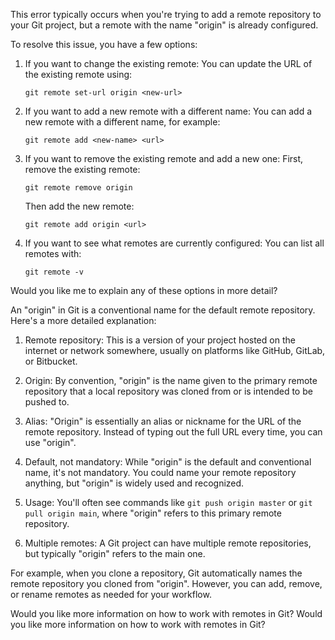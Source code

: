 This error typically occurs when you're trying to add a remote repository to your Git project, but a remote with the name "origin" is already configured.

To resolve this issue, you have a few options:

1. If you want to change the existing remote:
   You can update the URL of the existing remote using:
   ```
   git remote set-url origin <new-url>
   ```

2. If you want to add a new remote with a different name:
   You can add a new remote with a different name, for example:
   ```
   git remote add <new-name> <url>
   ```

3. If you want to remove the existing remote and add a new one:
   First, remove the existing remote:
   ```
   git remote remove origin
   ```
   Then add the new remote:
   ```
   git remote add origin <url>
   ```

4. If you want to see what remotes are currently configured:
   You can list all remotes with:
   ```
   git remote -v
   ```

Would you like me to explain any of these options in more detail?

An "origin" in Git is a conventional name for the default remote repository. Here's a more detailed explanation:

1. Remote repository: This is a version of your project hosted on the internet or network somewhere, usually on platforms like GitHub, GitLab, or Bitbucket.

2. Origin: By convention, "origin" is the name given to the primary remote repository that a local repository was cloned from or is intended to be pushed to.

3. Alias: "Origin" is essentially an alias or nickname for the URL of the remote repository. Instead of typing out the full URL every time, you can use "origin".

4. Default, not mandatory: While "origin" is the default and conventional name, it's not mandatory. You could name your remote repository anything, but "origin" is widely used and recognized.

5. Usage: You'll often see commands like `git push origin master` or `git pull origin main`, where "origin" refers to this primary remote repository.

6. Multiple remotes: A Git project can have multiple remote repositories, but typically "origin" refers to the main one.

For example, when you clone a repository, Git automatically names the remote repository you cloned from "origin". However, you can add, remove, or rename remotes as needed for your workflow.

Would you like more information on how to work with remotes in Git?
Would you like more information on how to work with remotes in Git?
